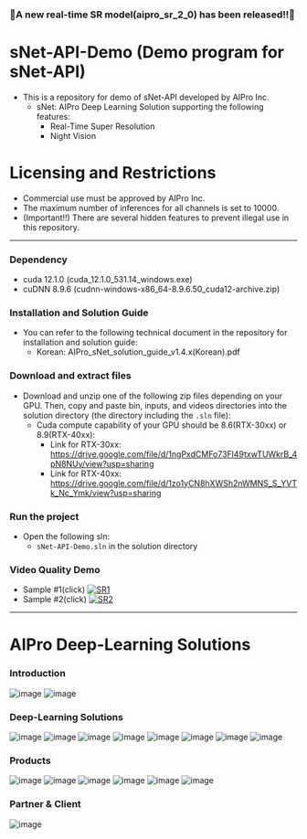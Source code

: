 ### 🎉A new real-time SR model(aipro_sr_2_0) has been released!!🎉
# sNet-API-Demo (Demo program for sNet-API)

- This is a repository for demo of sNet-API developed by AIPro Inc.
  + sNet: AIPro Deep Learning Solution supporting the following features:
     - Real-Time Super Resolution
     - Night Vision

# Licensing and Restrictions

- Commercial use must be approved by AIPro Inc. 
- The maximum number of inferences for all channels is set to 10000.
- (Important!!) There are several hidden features to prevent illegal use in this repository.
  
------------------

### **Dependency**

- cuda 12.1.0 (cuda_12.1.0_531.14_windows.exe)
- cuDNN 8.9.6 (cudnn-windows-x86_64-8.9.6.50_cuda12-archive.zip)

### **Installation and Solution Guide**

- You can refer to the following technical document in the repository for installation and solution guide:
  + Korean: AIPro_sNet_solution_guide_v1.4.x(Korean).pdf

### **Download and extract files**

- Download and unzip one of the following zip files depending on your GPU. Then, copy and paste bin, inputs, and videos directories into the solution directory (the directory including the `.sln` file):
  + Cuda compute capability of your GPU should be 8.6(RTX-30xx) or 8.9(RTX-40xx): 
    - Link for RTX-30xx: https://drive.google.com/file/d/1ngPxdCMFo73Fl49txwTUWkrB_4pN8NUv/view?usp=sharing
    - Link for RTX-40xx: https://drive.google.com/file/d/1zo1yCN8hXWSh2nWMNS_S_YVTk_Nc_Ymk/view?usp=sharing

### **Run the project**

- Open the following sln:
  + `sNet-API-Demo.sln` in the solution directory

### **Video Quality Demo**
- Sample #1(click)
[![SR1](https://img.youtube.com/vi/nNWG7DGQrYs/maxresdefault.jpg)](https://youtu.be/nNWG7DGQrYs)
- Sample #2(click)
[![SR2](https://img.youtube.com/vi/Q6KqRZ9lyes/maxresdefault.jpg)](https://youtu.be/Q6KqRZ9lyes)

------------------
 
# AIPro Deep-Learning Solutions

### **Introduction**

![image](Introduction/슬라이드2.JPG)
![image](Introduction/슬라이드3.JPG)

### **Deep-Learning Solutions**

![image](Introduction/슬라이드5.JPG)
![image](Introduction/슬라이드6.JPG)
![image](Introduction/슬라이드7.JPG)
![image](Introduction/슬라이드8.JPG)
![image](Introduction/슬라이드9.JPG)
![image](Introduction/슬라이드10.JPG)
![image](Introduction/슬라이드11.JPG)
![image](Introduction/슬라이드12.JPG)

### **Products**

![image](Introduction/슬라이드14.JPG)
![image](Introduction/슬라이드15.JPG)
![image](Introduction/슬라이드16.JPG)
![image](Introduction/슬라이드17.JPG)
![image](Introduction/슬라이드18.JPG)
![image](Introduction/슬라이드19.JPG)

### **Partner & Client**

![image](Introduction/슬라이드21.JPG)
